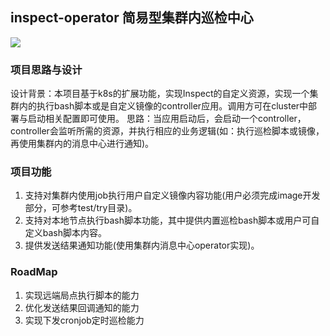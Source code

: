 ## inspect-operator 简易型集群内巡检中心
![](https://github.com/googs1025/message-operator/blob/main/image/%E6%B5%81%E7%A8%8B%E5%9B%BE%20(1).jpg?raw=true)
### 项目思路与设计
设计背景：本项目基于k8s的扩展功能，实现Inspect的自定义资源，实现一个集群内的执行bash脚本或是自定义镜像的controller应用。调用方可在cluster中部署与启动相关配置即可使用。
思路：当应用启动后，会启动一个controller，controller会监听所需的资源，并执行相应的业务逻辑(如：执行巡检脚本或镜像，再使用集群内的消息中心进行通知)。

### 项目功能
1. 支持对集群内使用job执行用户自定义镜像内容功能(用户必须完成image开发部分，可参考test/try目录)。
2. 支持对本地节点执行bash脚本功能，其中提供内置巡检bash脚本或用户可自定义bash脚本内容。
3. 提供发送结果通知功能(使用集群内消息中心operator实现)。


### RoadMap
1. 实现远端局点执行脚本的能力
2. 优化发送结果回调通知的能力
3. 实现下发cronjob定时巡检能力
